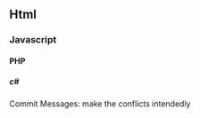 
## Html
### Javascript
#### PHP
##### c#































Commit Messages: make the conflicts intendedly

